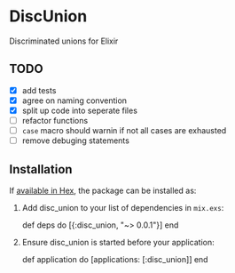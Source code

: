 # DiscUnion

Discriminated unions for Elixir

## TODO

 * [x] add tests
 * [x] agree on naming convention
 * [x] split up code into seperate files
 * [ ] refactor functions
 * [ ] `case` macro should warnin if not all cases are exhausted
 * [ ] remove debuging statements

## Installation

If [available in Hex](https://hex.pm/docs/publish), the package can be installed as:

  1. Add disc_union to your list of dependencies in `mix.exs`:

        def deps do
          [{:disc_union, "~> 0.0.1"}]
        end

  2. Ensure disc_union is started before your application:

        def application do
          [applications: [:disc_union]]
        end
